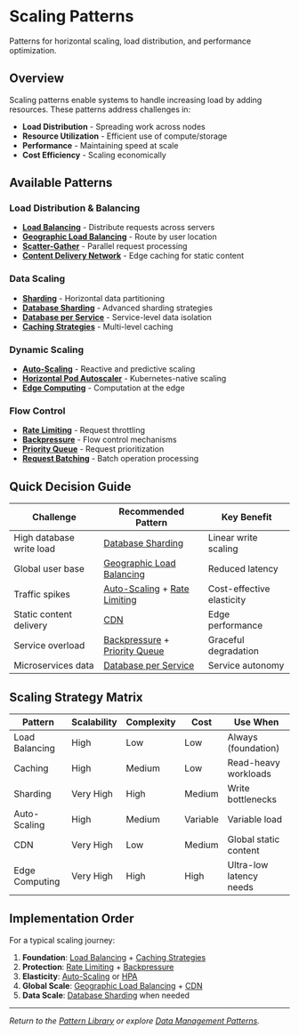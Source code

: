 # Scaling Patterns

Patterns for horizontal scaling, load distribution, and performance optimization.

## Overview

Scaling patterns enable systems to handle increasing load by adding resources. These patterns address challenges in:

- **Load Distribution** - Spreading work across nodes
- **Resource Utilization** - Efficient use of compute/storage
- **Performance** - Maintaining speed at scale
- **Cost Efficiency** - Scaling economically

## Available Patterns

### Load Distribution & Balancing
- [**Load Balancing**](./load-balancing.md) - Distribute requests across servers
- [**Geographic Load Balancing**](./geographic-load-balancing.md) - Route by user location
- [**Scatter-Gather**](./scatter-gather.md) - Parallel request processing
- [**Content Delivery Network**](./content-delivery-network.md) - Edge caching for static content

### Data Scaling
- [**Sharding**](./sharding.md) - Horizontal data partitioning
- [**Database Sharding**](./database-sharding.md) - Advanced sharding strategies
- [**Database per Service**](./database-per-service.md) - Service-level data isolation
- [**Caching Strategies**](./caching-strategies.md) - Multi-level caching

### Dynamic Scaling
- [**Auto-Scaling**](./auto-scaling.md) - Reactive and predictive scaling
- [**Horizontal Pod Autoscaler**](./horizontal-pod-autoscaler.md) - Kubernetes-native scaling
- [**Edge Computing**](./edge-computing.md) - Computation at the edge

### Flow Control
- [**Rate Limiting**](./rate-limiting.md) - Request throttling
- [**Backpressure**](./backpressure.md) - Flow control mechanisms
- [**Priority Queue**](./priority-queue.md) - Request prioritization
- [**Request Batching**](./request-batching.md) - Batch operation processing

## Quick Decision Guide

| Challenge | Recommended Pattern | Key Benefit |
|-----------|-------------------|-------------|
| High database write load | [Database Sharding](./database-sharding.md) | Linear write scaling |
| Global user base | [Geographic Load Balancing](./geographic-load-balancing.md) | Reduced latency |
| Traffic spikes | [Auto-Scaling](./auto-scaling.md) + [Rate Limiting](./rate-limiting.md) | Cost-effective elasticity |
| Static content delivery | [CDN](./content-delivery-network.md) | Edge performance |
| Service overload | [Backpressure](./backpressure.md) + [Priority Queue](./priority-queue.md) | Graceful degradation |
| Microservices data | [Database per Service](./database-per-service.md) | Service autonomy |

## Scaling Strategy Matrix

| Pattern | Scalability | Complexity | Cost | Use When |
|---------|-------------|------------|------|----------|
| Load Balancing | High | Low | Low | Always (foundation) |
| Caching | High | Medium | Low | Read-heavy workloads |
| Sharding | Very High | High | Medium | Write bottlenecks |
| Auto-Scaling | High | Medium | Variable | Variable load |
| CDN | Very High | Low | Medium | Global static content |
| Edge Computing | Very High | High | High | Ultra-low latency needs |

## Implementation Order

For a typical scaling journey:

1. **Foundation**: [Load Balancing](./load-balancing.md) + [Caching Strategies](./caching-strategies.md)
2. **Protection**: [Rate Limiting](./rate-limiting.md) + [Backpressure](./backpressure.md)
3. **Elasticity**: [Auto-Scaling](./auto-scaling.md) or [HPA](./horizontal-pod-autoscaler.md)
4. **Global Scale**: [Geographic Load Balancing](./geographic-load-balancing.md) + [CDN](./content-delivery-network.md)
5. **Data Scale**: [Database Sharding](./database-sharding.md) when needed

---

*Return to the [Pattern Library](../) or explore [Data Management Patterns](/pattern-library/data-management/index/).*